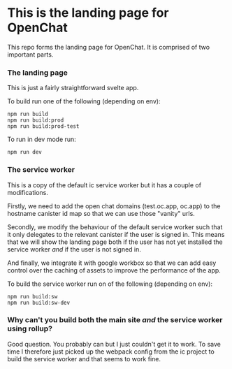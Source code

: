 # This is the landing page for OpenChat

This repo forms the landing page for OpenChat. It is comprised of two important parts.

### The landing page

This is just a fairly straightforward svelte app.

To build run one of the following (depending on env):

```
npm run build
npm run build:prod
npm run build:prod-test
```

To run in dev mode run:

```
npm run dev
```

### The service worker

This is a copy of the default ic service worker but it has a couple of modifications.

Firstly, we need to add the open chat domains (test.oc.app, oc.app) to the hostname canister id map so that we can use
those "vanity" urls.

Secondly, we modify the behaviour of the default service worker such that it only delegates to the
relevant canister if the user is signed in. This means that we will show the landing page both if the user has not yet
installed the service worker _and_ if the user is not signed in.

And finally, we integrate it with google workbox so that we can add easy control over the caching of assets to improve
the performance of the app.

To build the service worker run on of the following (depending on env):

```
npm run build:sw
npm run build:sw-dev
```

### Why can't you build both the main site _and_ the service worker using rollup?

Good question. You probably can but I just couldn't get it to work. To save time I therefore just picked up the webpack
config from the ic project to build the service worker and that seems to work fine.
